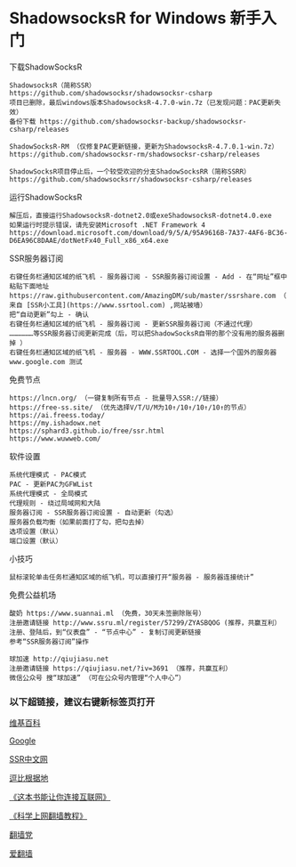 # ShadowsocksR for Windows 新手入门

下载ShadowSocksR

	ShadowsocksR（简称SSR）
	https://github.com/shadowsocksr/shadowsocksr-csharp
	项目已删除，最后windows版本ShadowsocksR-4.7.0-win.7z（已发现问题：PAC更新失效）
	备份下载 https://github.com/shadowsocksr-backup/shadowsocksr-csharp/releases
	
	ShadowSocksR-RM （仅修复PAC更新链接，更新为ShadowsocksR-4.7.0.1-win.7z）
	https://github.com/shadowsocksr-rm/shadowsocksr-csharp/releases
	
	ShadowSocksR项目停止后，一个较受欢迎的分支ShadowSocksRR（简称SSRR）
	https://github.com/shadowsocksrr/shadowsocksr-csharp/releases
	
运行ShadowSocksR

	解压后，直接运行ShadowsocksR-dotnet2.0或exeShadowsocksR-dotnet4.0.exe
	如果运行时提示错误，请先安装Microsoft .NET Framework 4
	https://download.microsoft.com/download/9/5/A/95A9616B-7A37-4AF6-BC36-D6EA96C8DAAE/dotNetFx40_Full_x86_x64.exe
	
SSR服务器订阅

	右键任务栏通知区域的纸飞机 - 服务器订阅 - SSR服务器订阅设置 - Add - 在“网址”框中粘贴下面地址
	https://raw.githubusercontent.com/AmazingDM/sub/master/ssrshare.com （ 来自 [SSR小工具](https://www.ssrtool.com) ,网站被墙）
	把“自动更新”勾上 - 确认
	右键任务栏通知区域的纸飞机 - 服务器订阅 - 更新SSR服务器订阅（不通过代理）
	………………等SSR服务器订阅更新完成（后，可以把ShadowSocksR自带的那个没有用的服务器删掉 ）
	右键任务栏通知区域的纸飞机 - 服务器 - WWW.SSRTOOL.COM - 选择一个国外的服务器
	www.google.com 测试
	
免费节点

	https://lncn.org/ （一键复制所有节点 - 批量导入SSR://链接）
	https://free-ss.site/ （优先选择V/T/U/M为10↑/10↑/10↑/10↑的节点）
	https://ai.freess.today/
	https://my.ishadowx.net
	https://sphard3.github.io/free/ssr.html
	https://www.wuwweb.com/
	
软件设置

	系统代理模式 - PAC模式
	PAC - 更新PAC为GFWList
	系统代理模式 - 全局模式
	代理规则 - 绕过局域网和大陆
	服务器订阅 - SSR服务器订阅设置 - 自动更新（勾选）
	服务器负载均衡（如果前面打了勾，把勾去掉）
	选项设置（默认）
	端口设置（默认）
	
小技巧

	鼠标滚轮单击任务栏通知区域的纸飞机，可以直接打开“服务器 - 服务器连接统计”
	
免费公益机场

	酸奶 https://www.suannai.ml （免费，30天未签删除账号）
	注册邀请链接 http://www.ssru.ml/register/57299/ZYASBQOG (推荐，共赢互利）
	注册、登陆后，到“仪表盘” - “节点中心” - 复制订阅更新链接
	参考“SSR服务器订阅”操作
	
	球加速 http://qiujiasu.net
	注册邀请链接 https://qiujiasu.net/?iv=3691 （推荐，共赢互利）
	微信公众号 搜“球加速” （可在公众号内管理“个人中心”）




### 以下超链接，建议右键新标签页打开

[维基百科](https://zh.wikipedia.org/wiki/Shadowsocks#ShadowsocksR)

[Google](https://www.google.com/search?hl=zh-CN&as_q=ShadowsocksR&as_epq=SSR&as_oq=&as_eq=&as_nlo=&as_nhi=&lr=lang_zh-CN&cr=&as_qdr=all&as_sitesearch=&as_occt=any&safe=images&as_filetype=&as_rights=)

[SSR中文网](https://ssr.tools/)

[逗比根据地](https://doubibackup.com/)

[《这本书能让你连接互联网》](https://loremwalker.github.io/fq-book/#/)

[《科学上网翻墙教程》](https://sphard3.github.io/)

[翻墙党](https://fanqiangdang.com/)

[爱翻墙](https://www.ifanqiang.com/)







	

